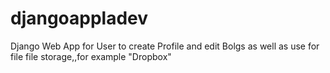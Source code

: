 # djangoappladev
Django Web App for User to create Profile and edit Bolgs 
as well as use for file file storage,,for example "Dropbox"
